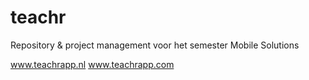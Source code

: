# teachr
Repository &amp; project management voor het semester Mobile Solutions 

www.teachrapp.nl
www.teachrapp.com
